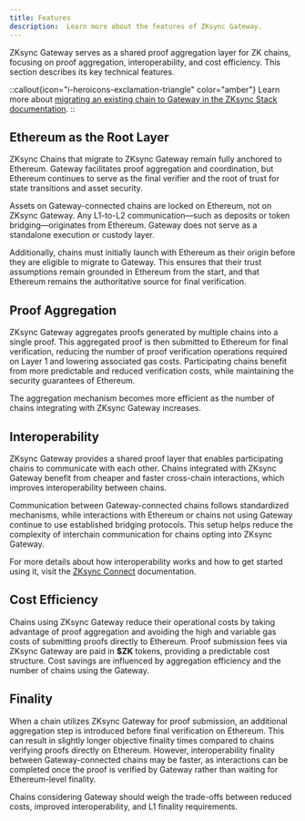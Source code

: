 ```yaml
---
title: Features
description:  Learn more about the features of ZKsync Gateway.
---
```


ZKsync Gateway serves as a shared proof aggregation layer for ZK chains, focusing on proof aggregation, interoperability, and cost efficiency.
This section describes its key technical features.

::callout{icon="i-heroicons-exclamation-triangle" color="amber"}
Learn more about [migrating an existing chain to Gateway in the ZKsync Stack documentation](../../zk-stack/running/gateway-settlement-layer).
::

## Ethereum as the Root Layer

ZKsync Chains that migrate to ZKsync Gateway remain fully anchored to Ethereum. Gateway facilitates proof aggregation and coordination, but Ethereum
continues to serve as the final verifier and the root of trust for state transitions and asset security.

Assets on Gateway-connected chains are locked on Ethereum, not on ZKsync Gateway.
Any L1-to-L2 communication—such as deposits or token bridging—originates from Ethereum. Gateway does not serve as a standalone execution or custody layer.

Additionally, chains must initially launch with Ethereum as their origin before they are eligible to migrate to Gateway.
This ensures that their trust assumptions remain grounded in Ethereum from the start, and that Ethereum remains the authoritative source for final verification.

## Proof Aggregation

ZKsync Gateway aggregates proofs generated by multiple chains into a single proof. This aggregated proof is then submitted to Ethereum for final
verification, reducing the number of proof verification operations required on Layer 1 and lowering associated gas costs.
Participating chains benefit from more predictable and reduced verification costs, while maintaining the security guarantees of Ethereum.

The aggregation mechanism becomes more efficient as the number of chains integrating with ZKsync Gateway increases.

## Interoperability

ZKsync Gateway provides a shared proof layer that enables participating chains to communicate with each other.
Chains integrated with ZKsync Gateway benefit from cheaper and faster cross-chain interactions, which improves interoperability between chains.

Communication between Gateway-connected chains follows standardized mechanisms, while interactions with Ethereum or chains not using Gateway continue
to use established bridging protocols. This setup helps reduce the complexity of interchain communication for chains opting into ZKsync Gateway.

For more details about how interoperability works and how to get started using it,
visit the [ZKsync Connect](/zksync-network/unique-features/zksync-connect) documentation.

## Cost Efficiency

Chains using ZKsync Gateway reduce their operational costs by taking advantage of proof aggregation and avoiding the
high and variable gas costs of submitting proofs directly to Ethereum. Proof submission fees via ZKsync Gateway are paid in **$ZK** tokens,
providing a predictable cost structure. Cost savings are influenced by aggregation efficiency and the number of chains using the Gateway.

## Finality

When a chain utilizes ZKsync Gateway for proof submission, an additional aggregation step is introduced before final verification on Ethereum.
This can result in slightly longer objective finality times compared to chains verifying proofs directly on Ethereum.
However, interoperability finality between Gateway-connected chains may be faster, as interactions can be completed once the proof is verified by Gateway
rather than waiting for Ethereum-level finality.

Chains considering Gateway should weigh the trade-offs between reduced costs, improved interoperability, and L1 finality requirements.
